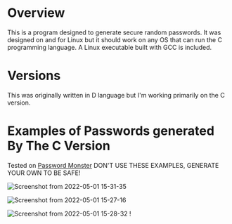 # Overview
This is a program designed to generate secure random passwords. It was designed on and for Linux but it should work on any OS that can run the C programming language. A Linux executable built with GCC is included.

# Versions
This was originally written in D language but I'm working primarily on the C version.

# Examples of Passwords generated By The C Version
Tested on [Password Monster](https://passwordmonster.com " Unafilliated password checking website")
DON'T USE THESE EXAMPLES, GENERATE YOUR OWN TO BE SAFE!

![Screenshot from 2022-05-01 15-31-35](https://user-images.githubusercontent.com/17995774/166161675-2f01581c-a4ab-4a11-a8f9-00086936fa30.png)

![Screenshot from 2022-05-01 15-27-16](https://user-images.githubusercontent.com/17995774/166161676-81f1d94d-c79e-4b4a-9ca0-242a5add65dd.png)

![Screenshot from 2022-05-01 15-28-32](https://user-images.githubusercontent.com/17995774/166161677-f6e40134-a2a0-4114-9e0c-29626c3fb903.png)
!

